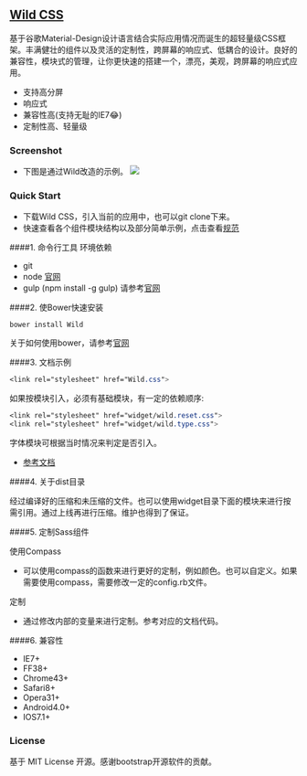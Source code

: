 ## [Wild CSS](https://github.com/SeuHkx/Wild "Wild CSS")

基于谷歌Material-Design设计语言结合实际应用情况而诞生的超轻量级CSS框架。丰满健壮的组件以及灵活的定制性，跨屏幕的响应式、低耦合的设计。良好的兼容性，模块式的管理，让你更快速的搭建一个，漂亮，美观，跨屏幕的响应式应用。

+ 支持高分屏
+ 响应式
+ 兼容性高(支持无耻的IE7:joy:)
+ 定制性高、轻量级

### Screenshot
+ 下图是通过Wild改造的示例。
![](我)

### Quick Start

+ 下载Wild CSS，引入当前的应用中，也可以git clone下来。
+ 快速查看各个组件模块结构以及部分简单示例，点击查看[规范](https://github.com/SeuHkx/Wild/docs "规范")

####1. 命令行工具
环境依赖
* git
* node [官网](nodejs.org "官网")
* gulp (npm install -g gulp) 请参考[官网](http://gulpjs.com/ "官网")

####2. 使Bower快速安装

```
bower install Wild
```

关于如何使用bower，请参考[官网](http://bower.io/)

####3. 文档示例
```css
<link rel="stylesheet" href="Wild.css">
```

如果按模块引入，必须有基础模块，有一定的依赖顺序:
```css
<link rel="stylesheet" href="widget/wild.reset.css">
<link rel="stylesheet" href="widget/wild.type.css">
```
字体模块可根据当时情况来判定是否引入。

* [参考文档](https://github.com/SeuHkx/Wild/docs "文档")

####4. 关于dist目录

经过编译好的压缩和未压缩的文件。也可以使用widget目录下面的模块来进行按需引用。通过上线再进行压缩。维护也得到了保证。

####5. 定制Sass组件

使用Compass
* 可以使用compass的函数来进行更好的定制，例如颜色。也可以自定义。如果需要使用compass，需要修改一定的config.rb文件。

定制
* 通过修改内部的变量来进行定制。参考对应的文档代码。


####6. 兼容性

+ IE7+
+ FF38+
+ Chrome43+
+ Safari8+
+ Opera31+
+ Android4.0+
+ IOS7.1+

### License

基于 MIT License 开源。感谢bootstrap开源软件的贡献。
